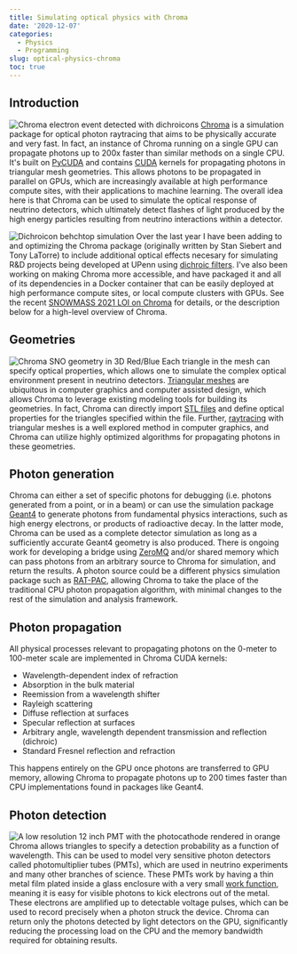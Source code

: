 ```yaml
---
title: Simulating optical physics with Chroma
date: '2020-12-07'
categories:
  - Physics
  - Programming
slug: optical-physics-chroma
toc: true
---
```


## Introduction

![Chroma electron event detected with dichroicons](/images/100MeV_e-_inv.png#left)
[Chroma](https://github.com/BenLand100/chroma) is a simulation package for optical photon raytracing that aims to be physically accurate and very fast.
In fact, an instance of Chroma running on a single GPU can propagate photons up to 200x faster than similar methods on a single CPU.
It's built on [PyCUDA](https://documen.tician.de/pycuda/) and contains [CUDA](https://en.wikipedia.org/wiki/CUDA) kernels for propagating photons in triangular mesh geometries.
This allows photons to be propagated in parallel on GPUs, which are increasingly available at high performance compute sites, with their applications to machine learning.
The overall idea here is that Chroma can be used to simulate the optical response of neutrino detectors, which ultimately detect flashes of light produced by the high energy particles resulting from neutrino interactions within a detector.

![Dichroicon behchtop simulation](/images/dichroicon2.png#right)
Over the last year I have been adding to and optimizing the Chroma package (originally written by Stan Siebert and Tony LaTorre) to include additional optical effects necesary for simulating R&D projects being developed at UPenn using [dichroic filters](https://en.wikipedia.org/wiki/Dichroic_filter). 
I've also been working on making Chroma more accessible, and have packaged it and all of its dependencies in a Docker container that can be easily deployed at high performance compute sites, or local compute clusters with GPUs.
See the recent [SNOWMASS 2021 LOI on Chroma](https://www.snowmass21.org/docs/files/summaries/CompF/SNOWMASS21-CompF2_CompF0-NF10_NF0_Chroma-045.pdf) for details, or the description below for a high-level overview of Chroma.

## Geometries

![Chroma SNO geometry in 3D Red/Blue](/images/chroma_sno.png#left)
Each triangle in the mesh can specify optical properties, which allows one to simulate the complex optical environment present in neutrino detectors.
[Triangular meshes](https://en.wikipedia.org/wiki/Triangle_mesh) are ubiquitous in computer graphics and computer assisted design, which allows Chroma to leverage existing modeling tools for building its geometries.
In fact, Chroma can directly import [STL files](https://en.wikipedia.org/wiki/STL_(file_format)) and define optical properties for the triangles specified within the file. 
Further, [raytracing](https://en.wikipedia.org/wiki/Ray_tracing_(graphics)) with triangular meshes is a well explored method in computer graphics, and Chroma can utilize highly optimized algorithms for propagating photons in these geometries.

## Photon generation

Chroma can either a set of specific photons for debugging (i.e. photons generated from a point, or in a beam) or can use the simulation package [Geant4](https://geant4.web.cern.ch/) to generate photons from fundamental physics interactions, such as high energy electrons, or products of radioactive decay.
In the latter mode, Chroma can be used as a complete detector simulation as long as a sufficiently accurate Geant4 geometry is also produced.
There is ongoing work for developing a bridge using [ZeroMQ](https://zeromq.org/) and/or shared memory which can pass photons from an arbitrary source to Chroma for simulation, and return the results. 
A photon source could be a different physics simulation package such as [RAT-PAC](https://github.com/rat-pac/rat-pac), allowing Chroma to take the place of the traditional CPU photon propagation algorithm, with minimal changes to the rest of the simulation and analysis framework.

## Photon propagation

All physical processes relevant to propagating photons on the 0-meter to 100-meter scale are implemented in Chroma CUDA kernels:
* Wavelength-dependent index of refraction
* Absorption in the bulk material
* Reemission from a wavelength shifter
* Rayleigh scattering
* Diffuse reflection at surfaces
* Specular reflection at surfaces
* Arbitrary angle, wavelength dependent transmission and reflection (dichroic)
* Standard Fresnel reflection and refraction

This happens entirely on the GPU once photons are transferred to GPU memory, allowing Chroma to propagate photons up to 200 times faster than CPU implementations found in packages like Geant4.

## Photon detection

![A low resolution 12 inch PMT with the photocathode rendered in orange](/images/12inHQE.png#right)
Chroma allows triangles to specify a detection probability as a function of wavelength.
This can be used to model very sensitive photon detectors called photomultiplier tubes (PMTs), which are used in neutrino experiments and many other branches of science. 
These PMTs work by having a thin metal film plated inside a glass enclosure with a very small [work function](https://en.wikipedia.org/wiki/Work_function), meaning it is easy for visible photons to kick electrons out of the metal.
These electrons are amplified up to detectable voltage pulses, which can be used to record precisely when a photon struck the device.
Chroma can return only the photons detected by light detectors on the GPU, significantly reducing the processing load on the CPU and the memory bandwidth required for obtaining results. 

